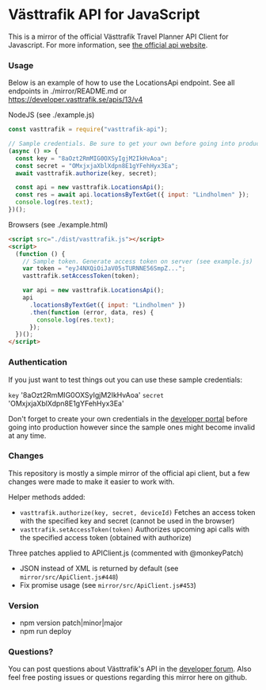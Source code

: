 # Västtrafik API for JavaScript

This is a mirror of the official Västtrafik Travel Planner API Client for Javascript. For more information, see [the official api website](https://developer.vasttrafik.se/apis/13/v4).

### Usage

Below is an example of how to use the LocationsApi endpoint. See all endpoints
in ./mirror/README.md or https://developer.vasttrafik.se/apis/13/v4

NodeJS (see ./example.js)

```js
const vasttrafik = require("vasttrafik-api");

// Sample credentials. Be sure to get your own before going into production.
(async () => {
  const key = "8aOzt2RmMIG0OXSyIgjM2IkHvAoa";
  const secret = "OMxjxjaXblXdpn8E1gYFehHyx3Ea";
  await vasttrafik.authorize(key, secret);

  const api = new vasttrafik.LocationsApi();
  const res = await api.locationsByTextGet({ input: "Lindholmen" });
  console.log(res.text);
})();
```

Browsers (see ./example.html)

```html
<script src="./dist/vasttrafik.js"></script>
<script>
  (function () {
    // Sample token. Generate access token on server (see example.js)
    var token = "eyJ4NXQiOiJaV05sTURNNE56SmpZ...";
    vasttrafik.setAccessToken(token);

    var api = new vasttrafik.LocationsApi();
    api
      .locationsByTextGet({ input: "Lindholmen" })
      .then(function (error, data, res) {
        console.log(res.text);
      });
  })();
</script>
```

### Authentication

If you just want to test things out you can use these sample credentials:

`key` '8aOzt2RmMIG0OXSyIgjM2IkHvAoa'
`secret` 'OMxjxjaXblXdpn8E1gYFehHyx3Ea'

Don't forget to create your own credentials in the [developer portal](https://developer.vasttrafik.se/portal/#/) before going into production however since the sample ones might become invalid at any time.

### Changes

This repository is mostly a simple mirror of the official api client, but a few changes were made to make it easier to work with.

Helper methods added:

- `vasttrafik.authorize(key, secret, deviceId)` Fetches an access token with the specified key and secret (cannot be used in the browser)
- `vasttrafik.setAccessToken(token)` Authorizes upcoming api calls with the specified access token (obtained with authorize)

Three patches applied to APIClient.js (commented with @monkeyPatch)

- JSON instead of XML is returned by default (see `mirror/src/ApiClient.js#448`)
- Fix promise usage (see `mirror/src/ApiClient.js#453`)

### Version

- npm version patch|minor|major
- npm run deploy

### Questions?

You can post questions about Västtrafik's API in the [developer forum](https://developer.vasttrafik.se/portal/#/community/forum/9). Also feel free posting issues or questions regarding this mirror here on github.
